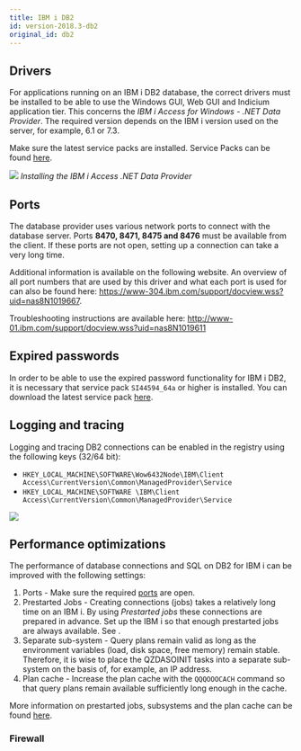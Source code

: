 ```yaml
---
title: IBM i DB2
id: version-2018.3-db2
original_id: db2
---
```


## Drivers

For applications running on an IBM i DB2 database, the correct drivers must be installed to be able to use the Windows GUI, Web GUI and Indicium application tier.
This concerns the *IBM i Access for Windows - .NET Data Provider*. The required version depends on the IBM i version used on the server, for example, 6.1 or 7.3.

Make sure the latest service packs are installed.
Service Packs can be found [here](https://www.ibm.com/developerworks/community/wikis/home?lang=en#!/wiki/IBM%20i%20Technology%20Updates/page/IBM%20i%20Access%20for%20Windows%20-%20Service%20Packs).

![](assets/deployment/fe29bbdd01abead14d6cce6b9e767dbf5c690267.png)
*Installing the IBM i Access .NET Data Provider*

## Ports

The database provider uses various network ports to connect with the database server. Ports **8470, 8471, 8475 and 8476**
must be available from the client. If these ports are not open, setting up a connection can take a very long time.

Additional information is available on the following website. An overview of all port numbers that are used by this
driver and what each port is used for can also be found here: <https://www-304.ibm.com/support/docview.wss?uid=nas8N1019667>.

Troubleshooting instructions are available here: <http://www-01.ibm.com/support/docview.wss?uid=nas8N1019611>

## Expired passwords

In order to be able to use the expired password functionality for IBM i DB2, it is necessary that service pack `SI44594_64a` or higher is
installed. You can download the latest service pack [here](https://www.ibm.com/developerworks/community/wikis/home?lang=en#!/wiki/IBM%20i%20Technology%20Updates/page/IBM%20i%20Access%20for%20Windows%20-%20Service%20Packs).

## Logging and tracing

Logging and tracing DB2 connections can be enabled in the registry using the following keys (32/64 bit):

- `HKEY_LOCAL_MACHINE\SOFTWARE\Wow6432Node\IBM\Client Access\CurrentVersion\Common\ManagedProvider\Service`
- `HKEY_LOCAL_MACHINE\SOFTWARE \IBM\Client Access\CurrentVersion\Common\ManagedProvider\Service`

![](assets/deployment/5703f3171005d6ee0923ddcaac6fb5b659bb307b.png)

## Performance optimizations

The performance of database connections and SQL on DB2 for IBM i can be improved with the following settings:

1. Ports - Make sure the required [ports](#ports) are open.
1. Prestarted Jobs - Creating connections (jobs) takes a relatively long time on an IBM i.
   By using *Prestarted jobs* these connections are prepared in advance.
   Set up the IBM i so that enough prestarted jobs are always available. See .
1. Separate sub-system - Query plans remain valid as long as the environment variables (load, disk space, free memory) remain stable.
   Therefore, it is wise to place the QZDASOINIT tasks into a separate sub-system on the basis of, for example, an IP address.
1. Plan cache - Increase the plan cache with the `QQQOOOCACH` command so that query plans remain available sufficiently long enough in the cache.

More information on prestarted jobs, subsystems and the plan cache can be found [here](http://pic.dhe.ibm.com/infocenter/iseries/v7r1m0/index.jsp?topic=%2Fddp%2Frbal1usepsj.htm).

### Firewall
